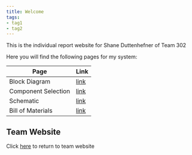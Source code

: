 ```yaml
---
title: Welcome
tags:
- tag1
- tag2
---
```


This is the individual report website for Shane Duttenhefner of Team 302

Here you will find the following pages for my system:

**Page** | **Link**
---------|---------
Block Diagram | [link](https://shaneduttenhefner.github.io/blockdiagram/)
Component Selection | [link](https://shaneduttenhefner.github.io/componentselection/)
Schematic | [link](https://shaneduttenhefner.github.io/Schematic/)
Bill of Materials | [link](https://shaneduttenhefner.github.io/BoM/)

## Team Website
Click [here](https://asu-egr314-2025-s-302.github.io/EGR314-2025-S-302/) to return to team website
